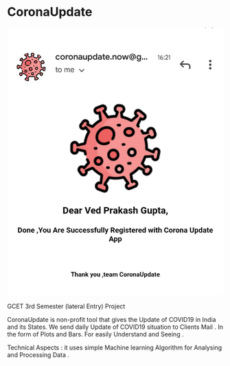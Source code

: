 # CoronaUpdate

![Registration Page](https://raw.githubusercontent.com/innovatorved/COVID19-Website/master/img/IMG_20220327_172317.jpg?raw=true)

GCET 3rd Semester (lateral Entry) Project

CoronaUpdate is non-profit tool that gives the Update of COVID19 in India and its States. 
We send daily Update of COVID19 situation to Clients Mail .
In the form of Plots and Bars. For easily Understand and Seeing .

Technical Aspects :   it uses simple Machine learning Algorithm for Analysing and Processing Data .
